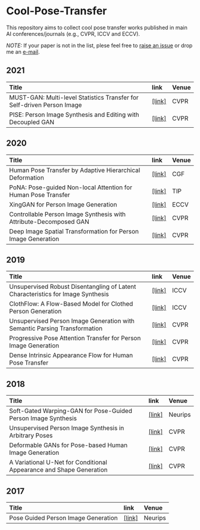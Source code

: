 # Cool-Pose-Transfer

This repository aims to collect cool pose transfer works published in main AI conferences/journals (e.g., CVPR, ICCV and ECCV).

*NOTE:* If your paper is not in the list, plese feel free to [raise an issue](https://github.com/SenHe/Cool-GAN-Works/issues) or drop me an [e-mail](mailto:senhe752@gmail.com?subject=[GitHub]%fewshot%papers).
## 2021
| Title | link | Venue|
| :-----|:-----|:-----|
|MUST-GAN: Multi-level Statistics Transfer for Self-driven Person Image|[[link]](https://arxiv.org/pdf/2011.09084.pdf)|CVPR|
|PISE: Person Image Synthesis and Editing with Decoupled GAN|[[link]](https://arxiv.org/pdf/2103.04023.pdf)|CVPR|
## 2020
| Title | link | Venue|
| :-----|:-----|:-----|
|Human Pose Transfer by Adaptive Hierarchical Deformation|[[link]](https://arxiv.org/pdf/2012.06940.pdf)|CGF|
|PoNA: Pose-guided Non-local Attention for Human Pose Transfer|[[link]](https://arxiv.org/pdf/2012.07049.pdf)|TIP|
|XingGAN for Person Image Generation|[[link]](https://arxiv.org/pdf/2007.09278.pdf)|ECCV|
|Controllable Person Image Synthesis with Attribute-Decomposed GAN|[[link]](https://arxiv.org/pdf/2003.12267.pdf)|CVPR|
|Deep Image Spatial Transformation for Person Image Generation|[[link]](https://arxiv.org/pdf/2003.00696.pdf)|CVPR|
## 2019
| Title | link | Venue|
| :-----|:-----|:-----|
|Unsupervised Robust Disentangling of Latent Characteristics for Image Synthesis|[[link]](https://arxiv.org/pdf/1910.10223.pdf)|ICCV|
|ClothFlow: A Flow-Based Model for Clothed Person Generation|[[link]](https://openaccess.thecvf.com/content_ICCV_2019/papers/Han_ClothFlow_A_Flow-Based_Model_for_Clothed_Person_Generation_ICCV_2019_paper.pdf)|ICCV|
|Unsupervised Person Image Generation with Semantic Parsing Transformation|[[link]](https://arxiv.org/pdf/1904.03379.pdf)|CVPR|
|Progressive Pose Attention Transfer for Person Image Generation|[[link]](https://arxiv.org/pdf/1904.03349.pdf)|CVPR|
|Dense Intrinsic Appearance Flow for Human Pose Transfer|[[link]](https://arxiv.org/pdf/1903.11326.pdf)|CVPR|
## 2018
| Title | link | Venue|
| :-----|:-----|:-----|
|Soft-Gated Warping-GAN for Pose-Guided Person Image Synthesis|[[link]](https://papers.nips.cc/paper/2018/file/1700002963a49da13542e0726b7bb758-Paper.pdf)|Neurips|
|Unsupervised Person Image Synthesis in Arbitrary Poses|[[link]](https://arxiv.org/pdf/1809.10280.pdf)|CVPR|
|Deformable GANs for Pose-based Human Image Generation|[[link]](https://arxiv.org/pdf/1801.00055.pdf)|CVPR|
|A Variational U-Net for Conditional Appearance and Shape Generation|[[link]](https://arxiv.org/pdf/1804.04694.pdf)|CVPR|
## 2017
| Title | link | Venue|
| :-----|:-----|:-----|
|Pose Guided Person Image Generation|[[link]](https://arxiv.org/pdf/1705.09368.pdf)|Neurips|
